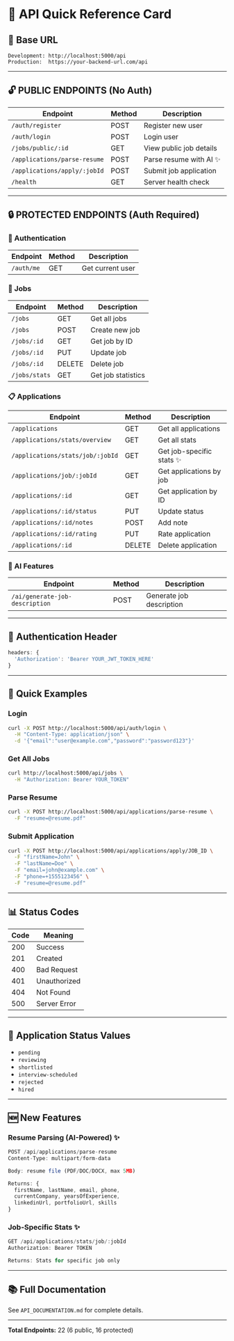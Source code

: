 # 🚀 API Quick Reference Card

## 📍 Base URL
```
Development: http://localhost:5000/api
Production:  https://your-backend-url.com/api
```

---

## 🔓 PUBLIC ENDPOINTS (No Auth)

| Endpoint | Method | Description |
|----------|--------|-------------|
| `/auth/register` | POST | Register new user |
| `/auth/login` | POST | Login user |
| `/jobs/public/:id` | GET | View public job details |
| `/applications/parse-resume` | POST | Parse resume with AI ✨ |
| `/applications/apply/:jobId` | POST | Submit job application |
| `/health` | GET | Server health check |

---

## 🔒 PROTECTED ENDPOINTS (Auth Required)

### 👤 Authentication
| Endpoint | Method | Description |
|----------|--------|-------------|
| `/auth/me` | GET | Get current user |

### 💼 Jobs
| Endpoint | Method | Description |
|----------|--------|-------------|
| `/jobs` | GET | Get all jobs |
| `/jobs` | POST | Create new job |
| `/jobs/:id` | GET | Get job by ID |
| `/jobs/:id` | PUT | Update job |
| `/jobs/:id` | DELETE | Delete job |
| `/jobs/stats` | GET | Get job statistics |

### 📋 Applications
| Endpoint | Method | Description |
|----------|--------|-------------|
| `/applications` | GET | Get all applications |
| `/applications/stats/overview` | GET | Get all stats |
| `/applications/stats/job/:jobId` | GET | Get job-specific stats ✨ |
| `/applications/job/:jobId` | GET | Get applications by job |
| `/applications/:id` | GET | Get application by ID |
| `/applications/:id/status` | PUT | Update status |
| `/applications/:id/notes` | POST | Add note |
| `/applications/:id/rating` | PUT | Rate application |
| `/applications/:id` | DELETE | Delete application |

### 🤖 AI Features
| Endpoint | Method | Description |
|----------|--------|-------------|
| `/ai/generate-job-description` | POST | Generate job description |

---

## 🔑 Authentication Header

```javascript
headers: {
  'Authorization': 'Bearer YOUR_JWT_TOKEN_HERE'
}
```

---

## 📝 Quick Examples

### Login
```bash
curl -X POST http://localhost:5000/api/auth/login \
  -H "Content-Type: application/json" \
  -d '{"email":"user@example.com","password":"password123"}'
```

### Get All Jobs
```bash
curl http://localhost:5000/api/jobs \
  -H "Authorization: Bearer YOUR_TOKEN"
```

### Parse Resume
```bash
curl -X POST http://localhost:5000/api/applications/parse-resume \
  -F "resume=@resume.pdf"
```

### Submit Application
```bash
curl -X POST http://localhost:5000/api/applications/apply/JOB_ID \
  -F "firstName=John" \
  -F "lastName=Doe" \
  -F "email=john@example.com" \
  -F "phone=+1555123456" \
  -F "resume=@resume.pdf"
```

---

## 📊 Status Codes

| Code | Meaning |
|------|---------|
| 200 | Success |
| 201 | Created |
| 400 | Bad Request |
| 401 | Unauthorized |
| 404 | Not Found |
| 500 | Server Error |

---

## 🎯 Application Status Values

- `pending`
- `reviewing`
- `shortlisted`
- `interview-scheduled`
- `rejected`
- `hired`

---

## 🆕 New Features

### Resume Parsing (AI-Powered) ✨
```javascript
POST /api/applications/parse-resume
Content-Type: multipart/form-data

Body: resume file (PDF/DOC/DOCX, max 5MB)

Returns: {
  firstName, lastName, email, phone,
  currentCompany, yearsOfExperience,
  linkedinUrl, portfolioUrl, skills
}
```

### Job-Specific Stats ✨
```javascript
GET /api/applications/stats/job/:jobId
Authorization: Bearer TOKEN

Returns: Stats for specific job only
```

---

## 📚 Full Documentation

See `API_DOCUMENTATION.md` for complete details.

---

**Total Endpoints:** 22 (6 public, 16 protected)
